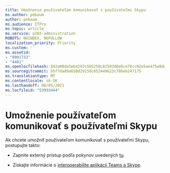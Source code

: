 ```yaml
---
title: Umožnenie používateľom komunikovať s používateľmi Skypu
ms.author: pebaum
author: pebaum
ms.audience: ITPro
ms.topic: article
ms.service: o365-administration
ROBOTS: NOINDEX, NOFOLLOW
localization_priority: Priority
ms.custom: ''
ms.assetid:
- "9001733"
- "4401"
ms.openlocfilehash: 842a00da5eb4293c565258c82593d6e6ce76cc02e5ae475e8dd7f7613640d605
ms.sourcegitcommit: b5f7da89a650d2915dc652449623c78be6247175
ms.translationtype: MT
ms.contentlocale: sk-SK
ms.lasthandoff: 08/05/2021
ms.locfileid: "53933444"
---
```

# <a name="allow-your-users-to-communicate-with-skype-consumer-users"></a>Umožnenie používateľom komunikovať s používateľmi Skypu

Ak chcete umožniť používateľom komunikovať s používateľmi Skypu, postupujte takto:

- Zapnite externý prístup podľa pokynov uvedených [tu](https://docs.microsoft.com/microsoftteams/manage-external-access#allow-or-block-domains).

- Získajte informácie o [interoperabilite aplikácií Teams a Skype](https://docs.microsoft.com/microsoftteams/teams-skype-interop).
